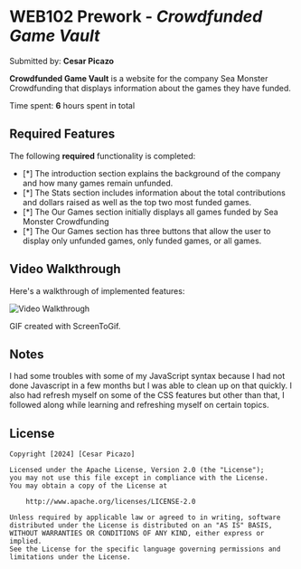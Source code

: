 # WEB102 Prework - *Crowdfunded Game Vault*

Submitted by: **Cesar Picazo**

**Crowdfunded Game Vault** is a website for the company Sea Monster Crowdfunding that displays information about the games they have funded.

Time spent: **6** hours spent in total

## Required Features

The following **required** functionality is completed:

* [*] The introduction section explains the background of the company and how many games remain unfunded.
* [*] The Stats section includes information about the total contributions and dollars raised as well as the top two most funded games.
* [*] The Our Games section initially displays all games funded by Sea Monster Crowdfunding
* [*] The Our Games section has three buttons that allow the user to display only unfunded games, only funded games, or all games.

## Video Walkthrough

Here's a walkthrough of implemented features:

<img src='"C:\Users\cpica\OneDrive\Desktop\Crowdfunded_Game_Vault.gif"' title='Video Walkthrough' width='' alt='Video Walkthrough' />

<!-- Replace this with whatever GIF tool you used! -->
GIF created with ScreenToGif. 
<!-- Recommended tools:
[Kap](https://getkap.co/) for macOS
[ScreenToGif](https://www.screentogif.com/) for Windows
[peek](https://github.com/phw/peek) for Linux. -->

## Notes

I had some troubles with some of my JavaScript syntax because I had not done Javascript in a few months but I was able
to clean up on that quickly. I also had refresh myself on some of the CSS features but other than that, I followed along
while learning and refreshing myself on certain topics.

## License

    Copyright [2024] [Cesar Picazo]

    Licensed under the Apache License, Version 2.0 (the "License");
    you may not use this file except in compliance with the License.
    You may obtain a copy of the License at

        http://www.apache.org/licenses/LICENSE-2.0

    Unless required by applicable law or agreed to in writing, software
    distributed under the License is distributed on an "AS IS" BASIS,
    WITHOUT WARRANTIES OR CONDITIONS OF ANY KIND, either express or implied.
    See the License for the specific language governing permissions and
    limitations under the License.
